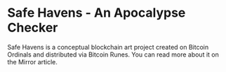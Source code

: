 # Safe Havens - An Apocalypse Checker
Safe Havens is a conceptual blockchain art project created on Bitcoin Ordinals and distributed via Bitcoin Runes. You can read more about it on the Mirror article.